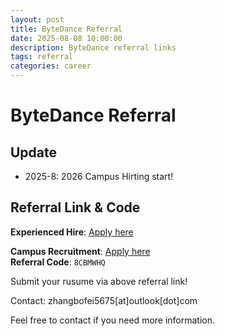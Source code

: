 ```yaml
---
layout: post
title: ByteDance Referral
date: 2025-08-08 10:00:00
description: ByteDance referral links
tags: referral
categories: career
---
```


# ByteDance Referral

## Update
* 2025-8: 2026 Campus Hirting start!

## Referral Link & Code
**Experienced Hire**: [Apply here](https://job.toutiao.com/s/uOimuUHk-AU)

**Campus Recruitment**: [Apply here](https://job.toutiao.com/s/inZ0Q50wF3c)  
**Referral Code**: `8CBMWHQ`

Submit your rusume via above referral link!

Contact: zhangbofei5675[at]outlook[dot]com

Feel free to contact if you need more information.
